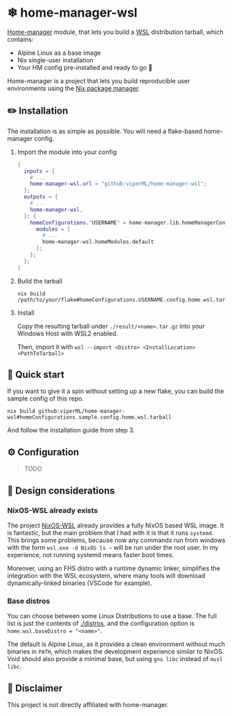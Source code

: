 # ❄ home-manager-wsl

[Home-manager](https://github.com/nix-community/home-manager) module, that lets you build a [WSL](https://docs.microsoft.com/en-us/windows/wsl/about) distribution tarball, which contains:

- Alpine Linux as a base image
- Nix single-user installation
- Your HM config pre-installed and ready to go 🚀

Home-manager is a project that lets you build reproducible user environments using the [Nix package manager](https://nixos.org/).

## ✏️ Installation

The installation is as simple as possible. You will need a flake-based home-manager config.

1. Import the module into your config
    ```nix
    {
      inputs = {
        # ...
        home-manager-wsl.url = "github:viperML/home-manager-wsl";
      };
      outputs = {
        # ...
        home-manager-wsl,
      }: {
        homeConfigurations."USERNAME" = home-manager.lib.homeManagerConfiguration {
          modules = [
            # ...
            home-manager-wsl.homeModules.default
          ];
        };
      };
    }
    ```

2. Build the tarball

    ```console
    nix build /path/to/your/flake#homeConfigurations.USERNAME.config.home.wsl.tarball
    ```

3. Install

    Copy the resulting tarball under `./result/<name>.tar.gz` into your Windows Host with WSL2 enabled.

    Then, import it with `wsl --import <Distro> <InstallLocation> <PathToTarball>`


## 💨 Quick start

If you want to give it a spin without setting up a new flake, you can build the sample config of this repo.

```console
nix build github:viperML/home-manager-wsl#homeConfigurations.sample.config.home.wsl.tarball
```

And follow the installation guide from step 3.


## ⚙️ Configuration

> TODO

## 📐 Design considerations

### NixOS-WSL already exists

The project [NixOS-WSL](https://github.com/nix-community/NixOS-WSL) already provides a fully NixOS based WSL image. It is fantastic, but the main problem that I had with it is that it runs `systemd`. This brings some problems, because now any commands run from windows with the form `wsl.exe -d NixOS ls ~` will be run under the root user. In my experience, not running systemd means faster boot times.

Moreover, using an FHS distro with a runtime dynamic linker, simplifies the integration with the WSL ecosystem, where many tools will download dynamically-linked binaries (VSCode for example).


### Base distros

You can choose between some Linux Distributions to use a base. The full list is just the contents of [./distros](./distros/), and the configuration option is `home.wsl.baseDistro = "<name>"`.

The default is Alpine Linux, as it provides a clean environment without much binaries in `PATH`, which makes the development experience similar to NixOS. Void should also provide a minimal base, but using `gnu libc` instead of `musl libc`.


## 📄 Disclaimer

This project is not directly affiliated with home-manager.
